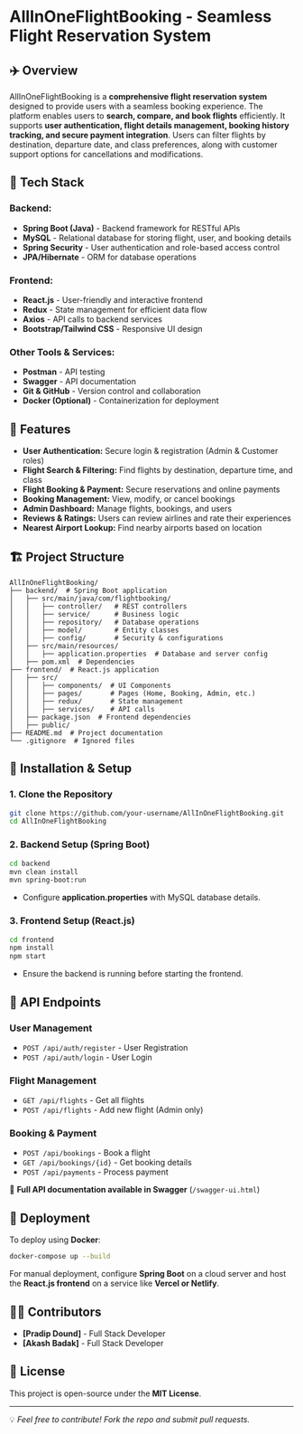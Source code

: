 # AllInOneFlightBooking - Seamless Flight Reservation System

## ✈️ Overview
AllInOneFlightBooking is a **comprehensive flight reservation system** designed to provide users with a seamless booking experience. The platform enables users to **search, compare, and book flights** efficiently. It supports **user authentication, flight details management, booking history tracking, and secure payment integration**. Users can filter flights by destination, departure date, and class preferences, along with customer support options for cancellations and modifications.

## 🚀 Tech Stack
### **Backend:**
- **Spring Boot (Java)** - Backend framework for RESTful APIs
- **MySQL** - Relational database for storing flight, user, and booking details
- **Spring Security** - User authentication and role-based access control
- **JPA/Hibernate** - ORM for database operations

### **Frontend:**
- **React.js** - User-friendly and interactive frontend
- **Redux** - State management for efficient data flow
- **Axios** - API calls to backend services
- **Bootstrap/Tailwind CSS** - Responsive UI design

### **Other Tools & Services:**
- **Postman** - API testing
- **Swagger** - API documentation
- **Git & GitHub** - Version control and collaboration
- **Docker (Optional)** - Containerization for deployment

## 📌 Features
- **User Authentication:** Secure login & registration (Admin & Customer roles)
- **Flight Search & Filtering:** Find flights by destination, departure time, and class
- **Flight Booking & Payment:** Secure reservations and online payments
- **Booking Management:** View, modify, or cancel bookings
- **Admin Dashboard:** Manage flights, bookings, and users
- **Reviews & Ratings:** Users can review airlines and rate their experiences
- **Nearest Airport Lookup:** Find nearby airports based on location

## 🏗️ Project Structure
```
AllInOneFlightBooking/
├── backend/  # Spring Boot application
│   ├── src/main/java/com/flightbooking/
│   │   ├── controller/   # REST controllers
│   │   ├── service/      # Business logic
│   │   ├── repository/   # Database operations
│   │   ├── model/        # Entity classes
│   │   ├── config/       # Security & configurations
│   ├── src/main/resources/
│   │   ├── application.properties  # Database and server config
│   ├── pom.xml  # Dependencies
├── frontend/  # React.js application
│   ├── src/
│   │   ├── components/  # UI Components
│   │   ├── pages/       # Pages (Home, Booking, Admin, etc.)
│   │   ├── redux/       # State management
│   │   ├── services/    # API calls
│   ├── package.json  # Frontend dependencies
│   ├── public/
├── README.md  # Project documentation
└── .gitignore  # Ignored files
```

## 🔧 Installation & Setup
### **1. Clone the Repository**
```bash
git clone https://github.com/your-username/AllInOneFlightBooking.git
cd AllInOneFlightBooking
```

### **2. Backend Setup (Spring Boot)**
```bash
cd backend
mvn clean install
mvn spring-boot:run
```
- Configure **application.properties** with MySQL database details.

### **3. Frontend Setup (React.js)**
```bash
cd frontend
npm install
npm start
```
- Ensure the backend is running before starting the frontend.

## 📌 API Endpoints
### **User Management**
- `POST /api/auth/register` - User Registration
- `POST /api/auth/login` - User Login

### **Flight Management**
- `GET /api/flights` - Get all flights
- `POST /api/flights` - Add new flight (Admin only)

### **Booking & Payment**
- `POST /api/bookings` - Book a flight
- `GET /api/bookings/{id}` - Get booking details
- `POST /api/payments` - Process payment

📜 **Full API documentation available in Swagger** (`/swagger-ui.html`)

## 🚀 Deployment
To deploy using **Docker**:
```bash
docker-compose up --build
```
For manual deployment, configure **Spring Boot** on a cloud server and host the **React.js frontend** on a service like **Vercel or Netlify**.

## 👨‍💻 Contributors
- **[Pradip Dound]** - Full Stack Developer
- **[Akash Badak]** - Full Stack Developer

## 📄 License
This project is open-source under the **MIT License**.

---
💡 *Feel free to contribute! Fork the repo and submit pull requests.*

